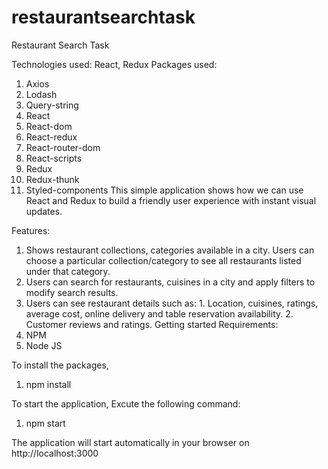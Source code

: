 # restaurantsearchtask

Restaurant Search Task

Technologies used: React, Redux
Packages used:

1. Axios
2. Lodash
3. Query-string
4. React
5. React-dom
6. React-redux
7. React-router-dom
8. React-scripts
9. Redux
10. Redux-thunk
11. Styled-components
    This simple application shows how we can use React and Redux to build a friendly user experience with instant visual updates.

Features:

1. Shows restaurant collections, categories available in a city. Users can choose a particular collection/category to see all restaurants listed under that category.
2. Users can search for restaurants, cuisines in a city and apply filters to modify search results.
3. Users can see restaurant details such as: 1. Location, cuisines, ratings, average cost, online delivery and table reservation availability. 2. Customer reviews and ratings.
   Getting started
   Requirements:
4. NPM
5. Node JS

To install the packages,

1. npm install

To start the application, Excute the following command:

1. npm start

The application will start automatically in your browser on http://localhost:3000
